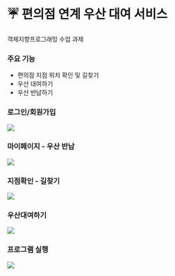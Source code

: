 # ☔ 편의점 연계 우산 대여 서비스
객체지향프로그래밍 수업 과제

### 주요 기능 
- 편의점 지점 위치 확인 및 길찾기
- 우산 대여하기
- 우산 반납하기

### 로그인/회원가입
<img src="https://user-images.githubusercontent.com/87884004/245731354-99cb48f9-d23c-4e8c-a482-626a47b8a84a.gif"></img>

### 마이페이지 - 우산 반납
<img src="https://user-images.githubusercontent.com/87884004/245731342-bb78e59b-bea0-4373-9a46-b3ce50e27278.gif"></img>

### 지점확인 - 길찾기
<img src="https://user-images.githubusercontent.com/87884004/245731592-1b77c771-239a-42cb-a624-bc93f2c67ccd.gif"></img>

### 우산대여하기
<img src="https://user-images.githubusercontent.com/87884004/245731351-e6d6274d-3d45-487b-a5f8-9a5dfde69259.gif"></img>

### 프로그램 실행
<img src="https://user-images.githubusercontent.com/87884004/245737699-a5841e28-fec1-45a4-9c13-721ead0cb2fa.gif"></img>
